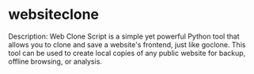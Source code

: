 # websiteclone
Description:  Web Clone Script is a simple yet powerful Python tool that allows you to clone and save a website's frontend, just like goclone. This tool can be used to create local copies of any public website for backup, offline browsing, or analysis. 
